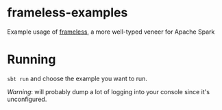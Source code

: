 frameless-examples
==================

Example usage of [frameless](https://github.com/typelevel/frameless), a more well-typed veneer for Apache Spark

Running
=======

`sbt run` and choose the example you want to run.

*Warning*: will probably dump a lot of logging into your console since it's unconfigured.
